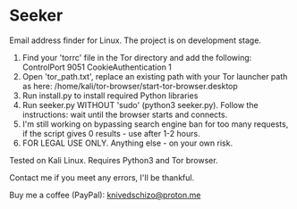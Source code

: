 # Seeker
Email address finder for Linux.
The project is on development stage.

1. Find your 'torrc' file in the Tor directory and add the following:
	ControlPort 9051
	CookieAuthentication 1
2. Open 'tor_path.txt', replace an existing path with your Tor launcher path as here:
	/home/kali/tor-browser/start-tor-browser.desktop
3. Run install.py to install required Python libraries
4. Run seeker.py WITHOUT 'sudo' (python3 seeker.py). Follow the instructions: wait until the browser starts and connects.
5. I'm still working on bypassing search engine ban for too many requests, if the script gives 0 results - use after 1-2 hours.
6. FOR LEGAL USE ONLY. Anything else - on your own risk.

Tested on Kali Linux.
Requires Python3 and Tor browser.

Contact me if you meet any errors, I'll be thankful.

Buy me a coffee (PayPal):
knivedschizo@proton.me
